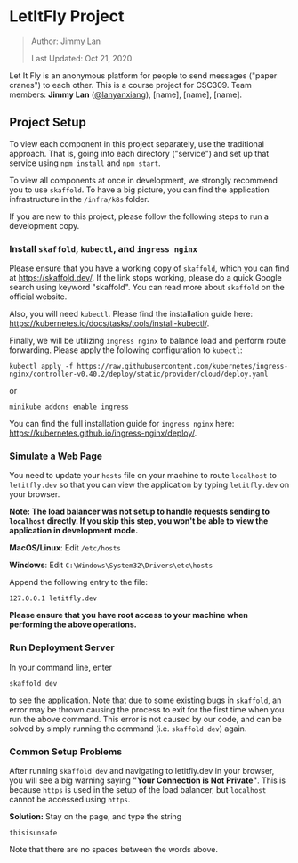 # LetItFly Project

> Author: Jimmy Lan
>
> Last Updated: Oct 21, 2020
 
Let It Fly is an anonymous platform for people to send messages 
("paper cranes") to each other.
This is a course project for CSC309.
Team members: **Jimmy Lan** ([@lanyanxiang](https://github.com/lanyanxiang)), 
[name], [name], [name].

## Project Setup
To view each component in this project separately, use the traditional
approach.
That is, going into each directory ("service") and set up that service
using `npm install` and `npm start`.

To view all components at once in development, we strongly recommend
you to use `skaffold`.
To have a big picture, you can find the application infrastructure in
the `/infra/k8s` folder.

If you are new to this project, please follow the following steps to run 
a development copy.

### Install `skaffold`, `kubectl`, and `ingress nginx` 
Please ensure that you have a working copy of `skaffold`, which you can find at
https://skaffold.dev/.
If the link stops working, please do a quick Google search
using keyword "skaffold".
You can read more about `skaffold` on the official website.

Also, you will need `kubectl`. Please find the installation guide here: 
https://kubernetes.io/docs/tasks/tools/install-kubectl/.

Finally, we will be utilizing `ingress nginx` to balance load and perform
route forwarding. Please apply the following configuration to `kubectl`:

```
kubectl apply -f https://raw.githubusercontent.com/kubernetes/ingress-nginx/controller-v0.40.2/deploy/static/provider/cloud/deploy.yaml
```

or 

```
minikube addons enable ingress
```

You can find the full installation guide for `ingress nginx` here: https://kubernetes.github.io/ingress-nginx/deploy/.

### Simulate a Web Page
You need to update your `hosts` file on your machine to 
route `localhost` to `letitfly.dev` so that you can view the application
by typing `letitfly.dev` on your browser.

**Note: The load balancer was not setup to handle requests sending to
`localhost` directly. If you skip this step, you won't be able to view
the application in development mode.**

**MacOS/Linux**: Edit `/etc/hosts`

**Windows**: Edit `C:\Windows\System32\Drivers\etc\hosts`

Append the following entry to the file:
```
127.0.0.1 letitfly.dev
```

**Please ensure that you have root access to your machine when performing
the above operations.**

### Run Deployment Server

In your command line, enter
```
skaffold dev
```

to see the application. Note that due to some existing bugs in `skaffold`,
an error may be thrown causing the process to exit for the first time
when you run the above command.
This error is not caused by our code, and can be solved by simply running 
the command (i.e. `skaffold dev`) again.

### Common Setup Problems
After running `skaffold dev` and navigating to letitfly.dev in your browser,
you will see a big warning saying **"Your Connection is Not Private"**. 
This is because `https` is used in the setup of the load balancer, but `localhost`
cannot be accessed using `https`.

**Solution:** Stay on the page, and type the string
```
thisisunsafe
```

Note that there are no spaces between the words above.
